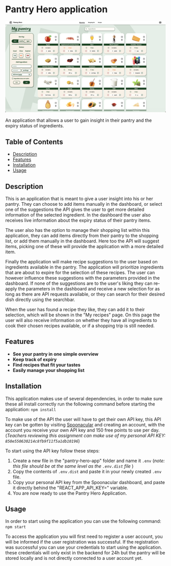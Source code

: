 # Pantry Hero application

![Pantry page screenshot.png](src%2Fassets%2FPantry%20page%20screenshot.png)

An application that allows a user to gain insight in their pantry and the expiry status of ingredients.

## Table of Contents

- [Description](#description)
- [Features](#features)
- [Installation](#installation)
- [Usage](#usage)

## Description

This is an application that is meant to give a user insight into his or her pantry. They can choose to add items manually in the dashboard, or select one of the suggestions the API gives the user to get more detailed information of the selected ingredient. In the dashboard the user also receives live information about the expiry status of their pantry items.

The user also has the option to manage their shopping list within this application, they can add items directly from their pantry to the shopping list, or add them manually in the dashboard. Here too the API will suggest items, picking one of these will provide the application with a more detailed item.

Finally the application will make recipe suggestions to the user based on ingredients available in the pantry. The application will prioritize ingredients that are about to expire for the selection of these recipes. The user can however influence these suggestions with the parameters provided in the dashboard. If none of the suggestions are to the user's liking they can re-apply the parameters in the dashboard and receive a new selection for as long as there are API requests available, or they can search for their desired dish directly using the searchbar.

When the user has found a recipe they like, they can add it to their selection, which will be shown in the "My recipes" page. On this page the user will also receive information on whether they have all ingredients to cook their chosen recipes available, or if a shopping trip is still needed.

## Features

* **See your pantry in one simple overview**
* **Keep track of expiry**
* **Find recipes that fit your tastes**
* **Easily manage your shopping list**

## Installation

This application makes use of several dependencies, in order to make sure these all install correctly run the following command before starting the application:
```npm install```

To make use of the API the user will have to get their own API key, this API key can be gotten by visiting [Spoonacular](https://spoonacular.com/food-api/console#Dashboard) and creating an account, with the account you receive your own API key and 150 free points to use per day. (*Teachers reviewing this assignment can make use of my personal API KEY: ```850e550630214c8fb9f11f5a1db10196```*)

To start using the API key follow these steps:
1. Create a new file in the "pantry-hero-app" folder and name it ```.env``` (*note: this file should be at the same level as the ```.env.dist``` file* )
2. Copy the contents of ```.env.dist``` and paste it in your newly created ```.env``` file.
3. Copy your personal API key from the Spoonacular dashboard, and paste it directly behind the "REACT_APP_API_KEY=" variable.
4. You are now ready to use the Pantry Hero Application.

## Usage

In order to start using the application you can use the following command: ```npm start``` 

To access the application you will first need to register a user account, you will be informed if the user registration was successful. If the registration was successful you can use your credentials to start using the application.
these credentials will only exist in the backend for 24h but the pantry will be stored locally and is not directly connected to a user account yet.


